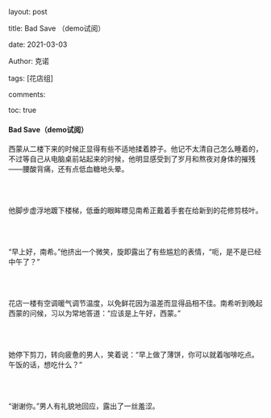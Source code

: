 layout: post

title: Bad Save （demo试阅）

date: 2021-03-03

Author: 克诺

tags: [花店组]

comments: 

toc: true

#### Bad Save（demo试阅）
西蒙从二楼下来的时候正显得有些不适地揉着脖子。他记不太清自己怎么睡着的，不过等自己从电脑桌前站起来的时候，他明显感受到了岁月和熬夜对身体的摧残——腰酸背痛，还有点低血糖地头晕。
 

<br/><br/>

 
他脚步虚浮地踱下楼梯，低垂的眼眸瞟见南希正戴着手套在给新到的花修剪枝叶。
 

<br/><br/>

 
“早上好，南希。”他挤出一个微笑，旋即露出了有些尴尬的表情，“呃，是不是已经中午了？”
 

<br/><br/>

 
花店一楼有空调暖气调节温度，以免鲜花因为温差而显得品相不佳。南希听到晚起西蒙的问候，习以为常地答道：“应该是上午好，西蒙。”
 

<br/><br/>

 
她停下剪刀，转向疲惫的男人，笑着说：“早上做了薄饼，你可以就着咖啡吃点。午饭的话，想吃什么？”
 

<br/><br/>

 
“谢谢你。”男人有礼貌地回应，露出了一丝羞涩。
 

<br/><br/>

 
